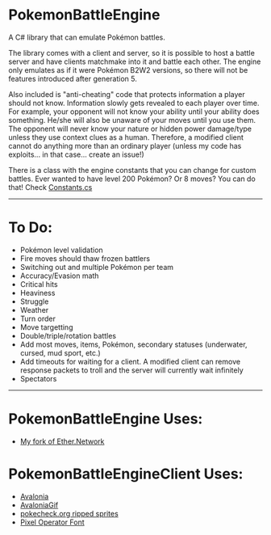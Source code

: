 # PokemonBattleEngine

A C# library that can emulate Pokémon battles.

The library comes with a client and server, so it is possible to host a battle server and have clients matchmake into it and battle each other.
The engine only emulates as if it were Pokémon B2W2 versions, so there will not be features introduced after generation 5.

Also included is "anti-cheating" code that protects information a player should not know.
Information slowly gets revealed to each player over time.
For example, your opponent will not know your ability until your ability does something. He/she will also be unaware of your moves until you use them.
The opponent will never know your nature or hidden power damage/type unless they use context clues as a human.
Therefore, a modified client cannot do anything more than an ordinary player (unless my code has exploits... in that case... create an issue!)

There is a class with the engine constants that you can change for custom battles. Ever wanted to have level 200 Pokémon? Or 8 moves? You can do that!
Check [Constants.cs](PokemonBattleEngine/Data/Constants.cs)

----
# To Do:
* Pokémon level validation
* Fire moves should thaw frozen battlers
* Switching out and multiple Pokémon per team
* Accuracy/Evasion math
* Critical hits
* Heaviness
* Struggle
* Weather
* Turn order
* Move targetting
* Double/triple/rotation battles
* Add most moves, items, Pokémon, secondary statuses (underwater, cursed, mud sport, etc.)
* Add timeouts for waiting for a client. A modified client can remove response packets to troll and the server will currently wait infinitely
* Spectators

----
# PokemonBattleEngine Uses:
* [My fork of Ether.Network](https://github.com/Kermalis/Ether.Network)

# PokemonBattleEngineClient Uses:
* [Avalonia](https://github.com/AvaloniaUI/Avalonia)
* [AvaloniaGif](https://github.com/jmacato/AvaloniaGif)
* [pokecheck.org ripped sprites](http://sprites.pokecheck.org)
* [Pixel Operator Font](https://www.dafont.com/pixel-operator.font)